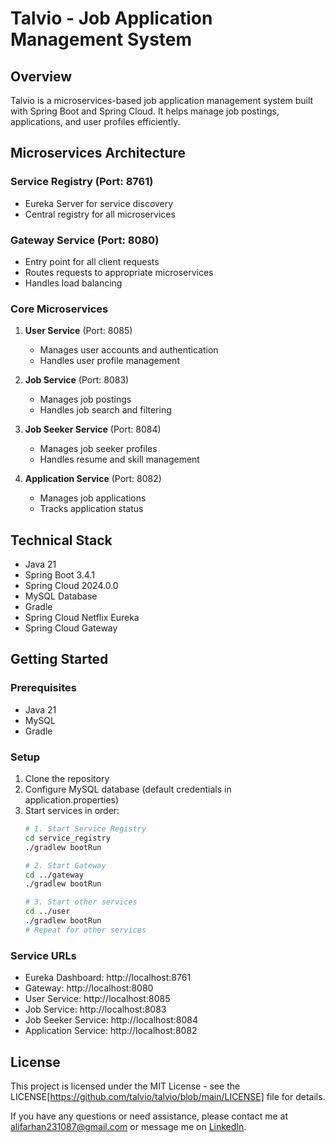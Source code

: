 # Talvio - Job Application Management System

## Overview
Talvio is a microservices-based job application management system built with Spring Boot and Spring Cloud. It helps manage job postings, applications, and user profiles efficiently.

## Microservices Architecture

### Service Registry (Port: 8761)
- Eureka Server for service discovery
- Central registry for all microservices

### Gateway Service (Port: 8080)
- Entry point for all client requests
- Routes requests to appropriate microservices
- Handles load balancing

### Core Microservices
1. **User Service** (Port: 8085)
   - Manages user accounts and authentication
   - Handles user profile management

2. **Job Service** (Port: 8083)
   - Manages job postings
   - Handles job search and filtering

3. **Job Seeker Service** (Port: 8084)
   - Manages job seeker profiles
   - Handles resume and skill management

4. **Application Service** (Port: 8082)
   - Manages job applications
   - Tracks application status

## Technical Stack
- Java 21
- Spring Boot 3.4.1
- Spring Cloud 2024.0.0
- MySQL Database
- Gradle
- Spring Cloud Netflix Eureka
- Spring Cloud Gateway

## Getting Started

### Prerequisites
- Java 21
- MySQL
- Gradle

### Setup
1. Clone the repository
2. Configure MySQL database (default credentials in application.properties)
3. Start services in order:
   ```bash
   # 1. Start Service Registry
   cd service_registry
   ./gradlew bootRun

   # 2. Start Gateway
   cd ../gateway
   ./gradlew bootRun

   # 3. Start other services
   cd ../user
   ./gradlew bootRun
   # Repeat for other services
   ```

### Service URLs
- Eureka Dashboard: http://localhost:8761
- Gateway: http://localhost:8080
- User Service: http://localhost:8085
- Job Service: http://localhost:8083
- Job Seeker Service: http://localhost:8084
- Application Service: http://localhost:8082


## License

This project is licensed under the MIT License - see the LICENSE[https://github.com/talvio/talvio/blob/main/LICENSE] file for details.

If you have any questions or need assistance, please contact me at [alifarhan231087@gmail.com](mailto:alifarhan231087@gmail.com) or message me on [LinkedIn](https://www.linkedin.com/in/olifarhaan/).

